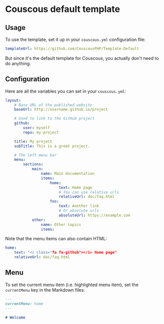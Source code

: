 # Couscous default template

## Usage

To use the template, set it up in your `couscous.yml` configuration file:

```yaml
templateUrl: https://github.com/CouscousPHP/Template-Default
```

But since it's the default template for Couscous, you actually don't need to do anything.

## Configuration

Here are all the variables you can set in your `couscous.yml`:

```yaml
layout:
    # Base URL of the published website
    baseUrl: http://username.github.io/project

    # Used to link to the GitHub project
    github:
        user: myself
        repo: my-project

    title: My project
    subTitle: This is a great project.

    # The left menu bar
    menu:
        sections:
            main:
                name: Main documentation
                items:
                    home:
                        text: Home page
                        # You can use relative urls
                        relativeUrl: doc/faq.html
                    foo:
                        text: Another link
                        # Or absolute urls
                        absoluteUrl: https://example.com
            other:
                name: Other topics
                items:
```

Note that the menu items can also contain HTML:

```yaml
home:
    text: "<i class="fa fa-github"></i> Home page"
    relativeUrl: doc/faq.html
```

## Menu

To set the current menu item (i.e. highlighted menu item), set the `currentMenu`
key in the Markdown files:

```markdown
---
currentMenu: home
---

# Welcome
```
